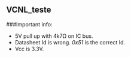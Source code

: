 ## VCNL_teste

###Important info:

- 5V pull up with 4k7&Omega; on IC bus.
- Datasheet Id is wrong. *0x51* is the correct Id.
- Vcc is 3.3V.



